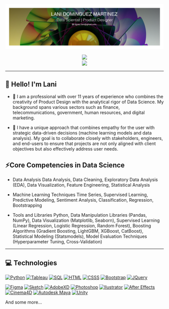 <div id="header" align="center">
  <img decoding="async" src="https://github.com/Lani-Dom/Lani-Dom/blob/main/Banner_Lani_Dominguez.png" width="800"/>

  [![](https://img.shields.io/badge/LinkedIn-0077B5?style=for-the-badge&logo=linkedin&logoColor=white)](https://www.linkedin.com/in/lani-dominguez/)
  <br><img decoding="async" src="https://media.giphy.com/media/WUlplcMpOCEmTGBtBW/giphy.gif" width="30">
</div>


---

## 👋 Hello! I'm Lani 

- 🔭 I am a professional with over 11 years of experience who combines the creativity of Product Design with the analytical rigor of Data Science. My background spans various sectors such as finance, telecommunications, government, human resources, and digital marketing.

- 🏅 I have a unique approach that combines empathy for the user with strategic data-driven decisions (machine learning models and data analysis). My goal is to collaborate closely with stakeholders, engineers, and end-users to ensure that projects are not only aligned with client objectives but also effectively address user needs.

## ⚡Core Competencies in Data Science 
- Data Analysis
Data Analysis, Data Cleaning, Exploratory Data Analysis (EDA), Data Visualization, Feature Engineering, Statistical Analysis

- Machine Learning Techniques
Time Series, Supervised Learning, Predictive Modeling, Sentiment Analysis, Classification, Regression, Bootstrapping

- Tools and Libraries
Python, Data Manipulation Libraries (Pandas, NumPy), Data Visualization (Matplotlib, Seaborn), Supervised Learning (Linear Regression, Logistic Regression, Random Forest), Boosting Algorithms (Gradient Boosting, LightGBM, XGBoost, CatBoost), Statistical Modeling (Statsmodels), Model Evaluation Techniques (Hyperparameter Tuning, Cross-Validation)



<!--
**Lani-Dom/Lani-Dom** is a ✨ _special_ ✨ repository because its `README.md` (this file) appears on your GitHub profile.

- 🌱 

Here are some ideas to get you started:

- 🔭 I’m currently working on ...
- 🌱 I’m currently learning ...
- 👯 I’m looking to collaborate on ...
- 🤔 I’m looking for help with ...
- 💬 Ask me about ...
- 📫 How to reach me: ...
- 😄 Pronouns: ...
- ⚡ Fun fact: ...
-->

---



## 💻 Technologies
[![Python](https://img.shields.io/badge/python-3776AB?style=for-the-badge&logo=python&logoColor=fff)]()
[![Tableau](https://img.shields.io/badge/tableau-E97627?style=for-the-badge&logo=tableau&logoColor=fff)]()
[![SQL](https://img.shields.io/badge/mysql-4479A1?style=for-the-badge&logo=mysql&logoColor=fff)]()
[![HTML](https://img.shields.io/badge/html5-E34F26?style=for-the-badge&logo=html5&logoColor=fff)]()
[![CSSS](https://img.shields.io/badge/css3-1572B6?style=for-the-badge&logo=css3&logoColor=fff)]()
[![Bootstrap](https://img.shields.io/badge/bootstrap-7952B3?style=for-the-badge&logo=bootstrap&logoColor=fff)]()
[![JQuery](https://img.shields.io/badge/jquery-0769AD?style=for-the-badge&logo=jquery&logoColor=fff)]()
 
[![Figma](https://img.shields.io/badge/Figma-F24E1E?style=for-the-badge&logo=figma&logoColor=white)]()
[![Sketch](https://img.shields.io/badge/sketch-F7B500?style=for-the-badge&logo=sketch&logoColor=white)]()
[![AdobeXD](https://img.shields.io/badge/adobexd-FF61F6?style=for-the-badge&logo=adobexd&logoColor=white)]()
[![Photoshop](https://img.shields.io/badge/Adobe%20Photoshop-31A8FF?style=for-the-badge&logo=Adobe%20Photoshop&logoColor=black)]()
[![Ilustrator](https://img.shields.io/badge/Adobe%20Illustrator-FF9A00?style=for-the-badge&logo=adobe%20illustrator&logoColor=white)]()
[![After Effects](https://img.shields.io/badge/Adobe%20after%20affects-CF96FD?style=for-the-badge&logo=Adobe%20after%20effects&logoColor=393665)]()
[![Cinema4D](https://img.shields.io/badge/cinema4d-011A6A?style=for-the-badge&logo=cinema4d&logoColor=white)]()
[![Autodesk Maya](https://img.shields.io/badge/autodeskmaya-37A5CC?style=for-the-badge&logo=autodeskmaya&logoColor=white)]()
[![Unity](https://img.shields.io/badge/unity-000?style=for-the-badge&logo=unity&logoColor=white)]()


<!--
## ⚡ Skills
[![Python](https://img.shields.io/badge/aboutdotme-3776AB?style=for-the-badge&logo=aboutdotme&logoColor=fff)]()

[![Static Badge](https://img.shields.io/badge/(https://img.shields.io/badge/just%20the%20message-8A2BE2))]()

<div><img alt="Static Badge" src="https://img.shields.io/badge/:[badgeContent](https://img.shields.io/badge/just%20the%20message-8A2BE2)">
</div>
-->
And some more...
